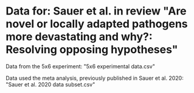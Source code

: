 # Data for: Sauer et al. in review "Are novel or locally adapted pathogens more devastating and why?: Resolving opposing hypotheses" 

Data from the 5x6 experiment: "5x6 experimental data.csv"

Data used the meta analysis, previously published in Sauer et al. 2020: "Sauer et al. 2020 data subset.csv"

